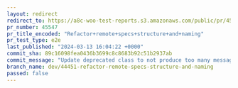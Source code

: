 ```yaml
---
layout: redirect
redirect_to: https://a8c-woo-test-reports.s3.amazonaws.com/public/pr/45547/e2e/index.html
pr_number: 45547
pr_title_encoded: "Refactor+remote+specs+structure+and+naming"
pr_test_type: e2e
last_published: "2024-03-13 16:04:22 +0000"
commit_sha: 89c16098fea0436b3699c8c8683b92c51b2937ab
commit_message: "Update deprecated class to not produce too many messages by limiting …"
branch_name: dev/44451-refactor-remote-specs-structure-and-naming
passed: false
---
```

